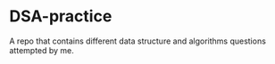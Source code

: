 # DSA-practice
A repo that contains different data structure and algorithms questions attempted by me.
